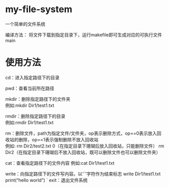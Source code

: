# my-file-system
一个简单的文件系统

编译方法：
将文件下载到指定目录下，运行makefile即可生成对应的可执行文件main

# 使用方法
cd：进入指定路径下的目录    
 
pwd：查看当前所在路径

mkdir：删除指定路径下的文件夹    
例如:mkdir Dir1/test1.txt

rmdir：删除指定路径下的目录      
例如:rmdir Dir1/test1.txt

rm：删除文件，path为指定文件/文件夹，op表示删除方式，op==0表示放入回收站的删除，op==1表示强制删除不放入回收站    
例如:
rm Dir2/test2.txt 0（在指定目录下珊瑚后放入回收站，只能删除文件）
rm Dir2（在指定目录下珊瑚后不放入回收站，既可以删除文件也可以删除文件夹）

cat：查看指定路径下的文件内容
例如:cat Dir1/test1.txt

write：向指定路径下的文件写内容。以'\`'字符作为结束标志
write Dir1/test1.txt
print(“hello world”)
\`
exit：退出文件系统
